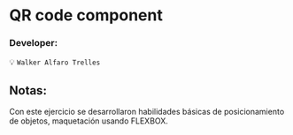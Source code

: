 # QR code component

### Developer:

:bulb: `Walker Alfaro Trelles`

## Notas:

Con este ejercicio se desarrollaron habilidades básicas de posicionamiento de objetos, maquetación usando FLEXBOX.

